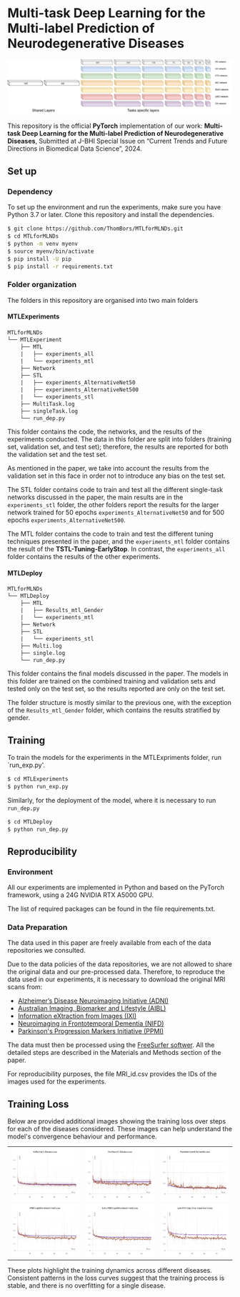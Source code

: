 # Multi-task Deep Learning for the Multi-label Prediction of Neurodegenerative Diseases

![Multi-task deep learning model](image/MTL.png)

This repository is the official __PyTorch__ implementation of our work: __Multi-task Deep Learning for the Multi-label Prediction of Neurodegenerative Diseases__, Submitted at J-BHI Special Issue on “Current Trends and Future Directions in Biomedical Data Science”, 2024.

## Set up
### Dependency

To set up the environment and run the experiments, make sure you have Python 3.7 or later. Clone this repository and install the dependencies.

  ```bash
  $ git clone https://github.com/ThomBors/MTLforMLNDs.git
  $ cd MTLforMLNDs
  $ python -m venv myenv
  $ source myenv/bin/activate
  $ pip install -U pip
  $ pip install -r requirements.txt
  ``` 

### Folder organization

The folders in this repository are organised into two main folders

#### MTLExperiments
```
MTLforMLNDs
└── MTLExperiment     
    ├── MTL
    |   ├── experiments_all
    |   └── experiments_mtl
    ├── Network
    ├── STL
    |   ├── experiments_AlternativeNet50
    |   ├── experiments_AlternativeNet500
    |   └── experiments_stl
    ├── MultiTask.log
    ├── singleTask.log
    └── run_dep.py
```

This folder contains the code, the networks, and the results of the experiments conducted. The data in this folder are split into folders (training set, validation set, and test set); therefore, the results are reported for both the validation set and the test set.

As mentioned in the paper, we take into account the results from the validation set in this face in order not to introduce any bias on the test set.

The STL folder contains code to train and test all the different single-task networks discussed in the paper, the main results are in the `experiments_stl` folder, the other folders report the results for the larger network trained for 50 epochs `experiments_AlternativeNet50` and for 500 epochs `experiments_AlternativeNet500`.

The MTL folder contains the code to train and test the different tuning techniques presented in the paper, and the `experiments_mtl` folder contains the result of the __TSTL-Tuning-EarlyStop__. In contrast, the `experiments_all` folder contains the results of the other experiments.

#### MTLDeploy

```
MTLforMLNDs
└── MTLDeploy
    ├── MTL
    |   ├── Results_mtl_Gender
    |   └── experiments_mtl
    ├── Network
    ├── STL
    |   └── experiments_stl
    ├── Multi.log
    ├── single.log
    └── run_dep.py
```
This folder contains the final models discussed in the paper. The models in this folder are trained on the combined training and validation sets and tested only on the test set, so the results reported are only on the test set.

The folder structure is mostly similar to the previous one, with the exception of the `Results_mtl_Gender` folder, which contains the results stratified by gender.


## Training

To train the models for the experiments in the MTLExpriments folder, run `run_exp.py'.


  ```bash
  $ cd MTLExperiments
  $ python run_exp.py
  ``` 


Similarly, for the deployment of the model, where it is necessary to run `run_dep.py` 

  ```bash
  $ cd MTLDeploy
  $ python run_dep.py
  ``` 


## Reproducibility
### Environment

All our experiments are implemented in Python and based on the PyTorch framework, using a 24G NVIDIA RTX A5000 GPU.

The list of required packages can be found in the file requirements.txt.

### Data Preparation

The data used in this paper are freely available from each of the data repositories we consulted.

Due to the data policies of the data repositories, we are not allowed to share the original data and our pre-processed data. Therefore, to reproduce the data used in our experiments, it is necessary to download the original MRI scans from:

* [Alzheimer’s Disease Neuroimaging Initiative (ADNI)](https://adni.loni.usc.edu/)
* [Australian Imaging, Biomarker and Lifestyle (AIBL)](https://aibl.org.au/)
* [Information eXtraction from Images (IXI)](https://brain-development.org/ixi-dataset/)
* [Neuroimaging in Frontotemporal Dementia (NIFD)](https://ida.loni.usc.edu/login.jsp)
* [Parkinson's Progression Markers Initiative (PPMI)](https://www.ppmi-info.org/)


The data must then be processed using the [FreeSurfer softwer](https://surfer.nmr.mgh.harvard.edu/). All the detailed steps are described in the Materials and Methods section of the paper.

For reproducibility purposes, the file MRI_id.csv provides the IDs of the images used for the experiments.


## Training Loss

Below are provided additional images showing the training loss over steps for each of the diseases considered. These images can help understand the model's convergence behaviour and performance.

| | | |
|-|-|-|
![Alzheimer’s Disease BCE Loss](image/ADLoss.png) | ![Parkinson's Disease BCE Loss](image/PDloss.png) | ![Frontotemporal dementia BCE Loss](image/FTDLoss.png) 
![Mild Cognitive Impairment](image/MCILoss.png) | ![Early Mild Cognitive Impairment](image/EMCILoss.png) | ![Late Mild Cognitive Impairment](image/LMCIloss.png)


These plots highlight the training dynamics across different diseases. Consistent patterns in the loss curves suggest that the training process is stable, and there is no overfitting for a single disease.

